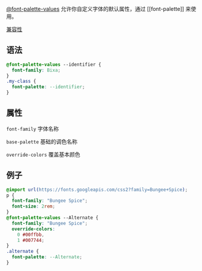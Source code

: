 [@font-palette-values](https://developer.mozilla.org/en-US/docs/Web/CSS/@font-palette-values) 允许你自定义字体的默认属性，通过 [[font-palette]] 来使用。

[兼容性](https://developer.mozilla.org/en-US/docs/Web/CSS/@font-palette-values#browser_compatibility)

## 语法

```css
@font-palette-values --identifier {
  font-family: Bixa;
}
.my-class {
  font-palette: --identifier;
}
```

## 属性

`font-family` 字体名称

`base-palette` 基础的调色名称

`override-colors` 覆盖基本颜色

## 例子

```css
@import url(https://fonts.googleapis.com/css2?family=Bungee+Spice);
p {
  font-family: "Bungee Spice";
  font-size: 2rem;
}
@font-palette-values --Alternate {
  font-family: "Bungee Spice";
  override-colors:
    0 #00ffbb,
    1 #007744;
}
.alternate {
  font-palette: --Alternate;
}
```



